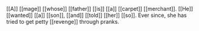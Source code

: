 [[A]] [[mage]] [[whose]] [[father]] [[is]] [[a]] [[carpet]] [[merchant]]. [[He]] [[wanted]] [[a]] [[son]], [[and]] [[told]] [[her]] [[so]]. Ever since, she has tried to get petty [[revenge]] through pranks.